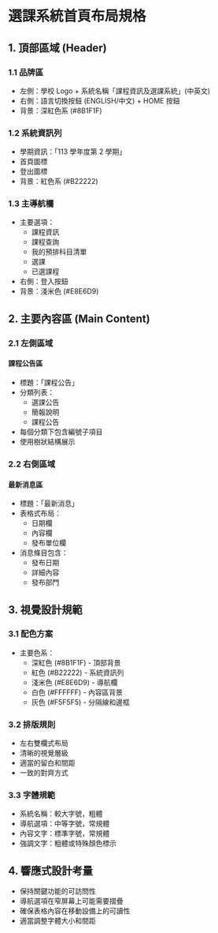 # 選課系統首頁布局規格

## 1. 頂部區域 (Header)

### 1.1 品牌區

- 左側：學校 Logo + 系統名稱「課程資訊及選課系統」(中英文)
- 右側：語言切換按鈕 (ENGLISH/中文) + HOME 按鈕
- 背景：深紅色系 (#8B1F1F)

### 1.2 系統資訊列

- 學期資訊：「113 學年度第 2 學期」
- 首頁圖標
- 登出圖標
- 背景：紅色系 (#B22222)

### 1.3 主導航欄

- 主要選項：
  - 課程資訊
  - 課程查詢
  - 我的預排科目清單
  - 選課
  - 已選課程
- 右側：登入按鈕
- 背景：淺米色 (#E8E6D9)

## 2. 主要內容區 (Main Content)

### 2.1 左側區域

#### 課程公告區

- 標題：「課程公告」
- 分類列表：
  - 選課公告
  - 簡報說明
  - 課程公告
- 每個分類下包含編號子項目
- 使用樹狀結構展示

### 2.2 右側區域

#### 最新消息區

- 標題：「最新消息」
- 表格式布局：
  - 日期欄
  - 內容欄
  - 發布單位欄
- 消息條目包含：
  - 發布日期
  - 詳細內容
  - 發布部門

## 3. 視覺設計規範

### 3.1 配色方案

- 主要色系：
  - 深紅色 (#8B1F1F) - 頂部背景
  - 紅色 (#B22222) - 系統資訊列
  - 淺米色 (#E8E6D9) - 導航欄
  - 白色 (#FFFFFF) - 內容區背景
  - 灰色 (#F5F5F5) - 分隔線和邊框

### 3.2 排版規則

- 左右雙欄式布局
- 清晰的視覺層級
- 適當的留白和間距
- 一致的對齊方式

### 3.3 字體規範

- 系統名稱：較大字號，粗體
- 導航選項：中等字號，常規體
- 內容文字：標準字號，常規體
- 強調文字：粗體或特殊顏色標示

## 4. 響應式設計考量

- 保持關鍵功能的可訪問性
- 導航選項在窄屏幕上可能需要摺疊
- 確保表格內容在移動設備上的可讀性
- 適當調整字體大小和間距
